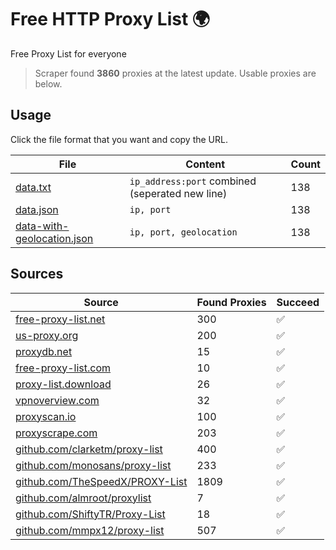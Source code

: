 
# Free HTTP Proxy List 🌍

Free Proxy List for everyone

> Scraper found **3860** proxies at the latest update. Usable proxies are below.

## Usage

Click the file format that you want and copy the URL.


|File|Content|Count|
|----|-------|-----|
|[data.txt](https://raw.githubusercontent.com/yemixzy/http-proxy/main/proxy-list/data.txt)|`ip_address:port` combined (seperated new line)|138|
|[data.json](https://raw.githubusercontent.com/yemixzy/http-proxy/main/proxy-list/data.json)|`ip, port`|138|
|[data-with-geolocation.json](https://raw.githubusercontent.com/yemixzy/http-proxy/main/proxy-list/data-with-geolocation.json)|`ip, port, geolocation`|138|

## Sources

|Source|Found Proxies|Succeed|
|------|-------------|-------|
|[free-proxy-list.net](https://free-proxy-list.net)|300|✅|
|[us-proxy.org](https://www.us-proxy.org)|200|✅|
|[proxydb.net](http://proxydb.net)|15|✅|
|[free-proxy-list.com](https://free-proxy-list.com/?page=&port=&type%5B%5D=http&type%5B%5D=https&up_time=0&search=Search)|10|✅|
|[proxy-list.download](https://www.proxy-list.download/HTTP)|26|✅|
|[vpnoverview.com](https://vpnoverview.com/privacy/anonymous-browsing/free-proxy-servers)|32|✅|
|[proxyscan.io](https://www.proxyscan.io)|100|✅|
|[proxyscrape.com](https://api.proxyscrape.com/v2/?request=displayproxies&protocol=http&timeout=10000&country=all&ssl=all&anonymity=all)|203|✅|
|[github.com/clarketm/proxy-list](https://raw.githubusercontent.com/clarketm/proxy-list/master/proxy-list-raw.txt)|400|✅|
|[github.com/monosans/proxy-list](https://raw.githubusercontent.com/monosans/proxy-list/main/proxies/http.txt)|233|✅|
|[github.com/TheSpeedX/PROXY-List](https://raw.githubusercontent.com/TheSpeedX/PROXY-List/master/http.txt)|1809|✅|
|[github.com/almroot/proxylist](https://raw.githubusercontent.com/almroot/proxylist/master/list.txt)|7|✅|
|[github.com/ShiftyTR/Proxy-List](https://raw.githubusercontent.com/ShiftyTR/Proxy-List/master/http.txt)|18|✅|
|[github.com/mmpx12/proxy-list](https://raw.githubusercontent.com/mmpx12/proxy-list/master/http.txt)|507|✅|


